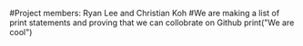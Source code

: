 #Project members: Ryan Lee and Christian Koh
#We are making a list of print statements and proving that we can collobrate on Github
print("We are cool")
